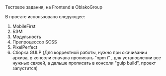 Тестовое задания, на Frontend в OblakoGroup


В проекте использовано следующее:
1) MobileFirst
2) БЭМ
3) Модульность
4) Препроцессор SCSS
5) PixelPerfect
6) Сборка GULP (Для корректной работы, нужно при скачивании архива, в консоли сначала прописать "npm i" , для установлении все нужных связей, а дальше прописать в консоли "gulp build", проект запустится)

